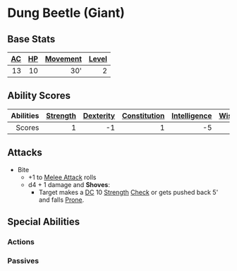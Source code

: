 # Dung Beetle (Giant)

## Base Stats

| [AC](../../../Player%20Characters/Derived%20Statistics/Armor%20Class.md) | [HP](../../../Player%20Characters/Derived%20Statistics/Health%20Points.md) | [Movement](../../../Game%20Procedures/Movement.md) | [Level](../../../Player%20Characters/Derived%20Statistics/Level.md) |
| -----------------------------------------------------------------------: | -------------------------------------------------------------------------: | -------------------------------------------------: | ------------------------------------------------------------------: |
|                                                                       13 |                                                                         10 |                                                30' |                                                                   2 |

## Ability Scores

| Abilities | [Strength](../../../Player%20Characters/Chosen%20Statistics/Strength.md) | [Dexterity](../../../Player%20Characters/Chosen%20Statistics/Dexterity.md) | [Constitution](../../../Player%20Characters/Chosen%20Statistics/Constitution.md) | [Intelligence](../../../Player%20Characters/Chosen%20Statistics/Intelligence.md) | [Wisdom](../../../Player%20Characters/Chosen%20Statistics/Wisdom.md)<br> | [Charisma](../../../Player%20Characters/Chosen%20Statistics/Charisma.md)<br> |
| --------: | -----------------------------------------------------------------------: | -------------------------------------------------------------------------: | -------------------------------------------------------------------------------: | -------------------------------------------------------------------------------: | -----------------------------------------------------------------------: | ---------------------------------------------------------------------------: |
|    Scores |                                                                        1 |                                                                         -1 |                                                                                1 |                                                                               -5 |                                                                       -1 |                                                                           -3 |

## Attacks

- Bite
	- +1 to [Melee Attack](../../../Game%20Procedures/Melee%20Attack.md) rolls
	- d4 + 1 damage and **Shoves**:
		- Target makes a [DC](../../../Game%20Procedures/DC.md) 10 [Strength](../../../Player%20Characters/Chosen%20Statistics/Strength.md) [Check](../../../Game%20Procedures/Check.md) or gets pushed back 5' and falls [Prone](../../../Conditions/Prone.md).

## Special Abilities

### Actions

### Passives
